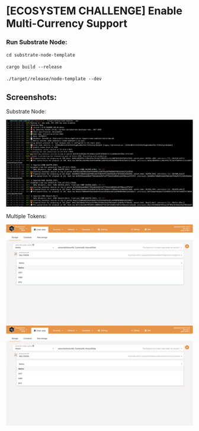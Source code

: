 # [ECOSYSTEM CHALLENGE] Enable Multi-Currency Support

### Run Substrate Node:

```
cd substrate-node-template

cargo build --release

./target/release/node-template --dev
```

## Screenshots:

Substrate Node:

![](https://github.com/nnnkit/hello_world/blob/master/multi-currency/Screenshot%202020-11-03%20at%202.35.47%20PM.png?raw=true)

Multiple Tokens:

![](https://github.com/nnnkit/hello_world/blob/master/multi-currency/Screenshot%202020-11-03%20at%202.34.52%20PM.png?raw=true)
![](https://github.com/nnnkit/hello_world/blob/master/multi-currency/Screenshot%202020-11-03%20at%202.34.52%20PM.png?raw=true)
